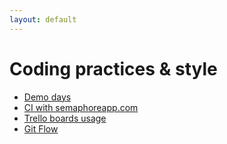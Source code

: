 ```yaml
---
layout: default
---
```


Coding practices & style
========================

* [Demo days](/demo)
* [CI with semaphoreapp.com](/ci-semaphoreapp)
* [Trello boards usage](/trello)
* [Git Flow](/git-flow)
